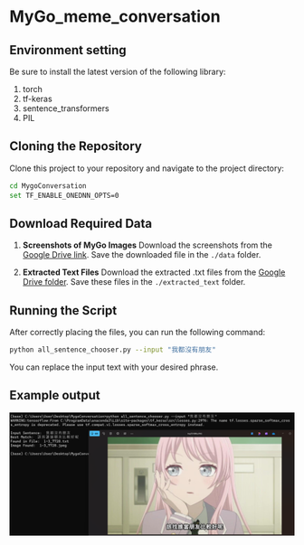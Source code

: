 # MyGo_meme_conversation

## Environment setting
Be sure to install the latest version of the following library:
1. torch
2. tf-keras
3. sentence_transformers
4. PIL

## Cloning the Repository
Clone this project to your repository and navigate to the project directory:

```bash
cd MygoConversation
set TF_ENABLE_ONEDNN_OPTS=0
```

## Download Required Data

1. **Screenshots of MyGo Images**
   Download the screenshots from the [Google Drive link](https://drive.google.com/file/d/1rrTsw4wmsTbzYgN9JO_EQg3VBy98z2kz/view?fbclid=IwY2xjawH4hTNleHRuA2FlbQIxMAABHU3UFQNUggnsXUSzf_CVnLkv6Afov-DDY1jeMYoxmzu2wHfVzJz2LqRH5Q_aem_fOrZZT9sRkUGEQXgqinazw).
   Save the downloaded file in the `./data` folder.

2. **Extracted Text Files**
   Download the extracted .txt files from the [Google Drive folder](https://drive.google.com/drive/folders/1J7NPczoyrtd_OoZLZn7Jtruui58q9l2K?usp=sharing).
   Save these files in the `./extracted_text` folder.

## Running the Script
After correctly placing the files, you can run the following command:

```bash
python all_sentence_chooser.py --input "我都沒有朋友"
```

You can replace the input text with your desired phrase.

## Example output

![Model will choose the picture with conversation fit your input](./example/example.png)




